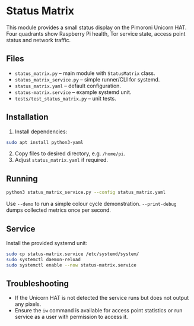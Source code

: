 # Status Matrix

This module provides a small status display on the Pimoroni Unicorn HAT. Four quadrants show Raspberry Pi health, Tor service state, access point status and network traffic.

## Files

* `status_matrix.py` – main module with `StatusMatrix` class.
* `status_matrix_service.py` – simple runner/CLI for systemd.
* `status_matrix.yaml` – default configuration.
* `status-matrix.service` – example systemd unit.
* `tests/test_status_matrix.py` – unit tests.

## Installation

1. Install dependencies:

```bash
sudo apt install python3-yaml
```

2. Copy files to desired directory, e.g. `/home/pi`.
3. Adjust `status_matrix.yaml` if required.

## Running

```bash
python3 status_matrix_service.py --config status_matrix.yaml
```

Use `--demo` to run a simple colour cycle demonstration. `--print-debug` dumps collected metrics once per second.

## Service

Install the provided systemd unit:

```bash
sudo cp status-matrix.service /etc/systemd/system/
sudo systemctl daemon-reload
sudo systemctl enable --now status-matrix.service
```

## Troubleshooting

* If the Unicorn HAT is not detected the service runs but does not output any pixels.
* Ensure the `iw` command is available for access point statistics or run service as a user with permission to access it.
